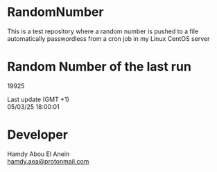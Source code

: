 # RandomNumber    
This is a test repository where a random number is pushed to a file automatically passwordless from a cron job in my Linux CentOS server    
# Random Number of the last run   
19925
      
Last update (GMT +1)    
05/03/25 18:00:01
# Developer    
Hamdy Abou El Anein   
hamdy.aea@protonmail.com
